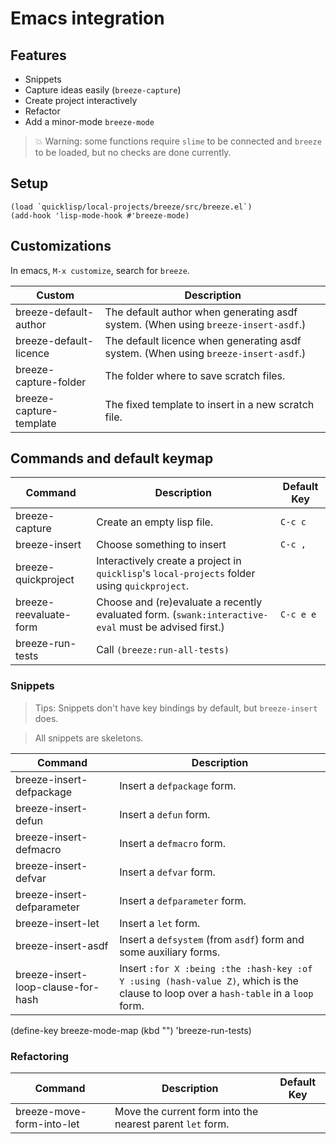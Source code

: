 # <a name="emacs">Emacs integration</a>

## Features

* Snippets
* Capture ideas easily (`breeze-capture`)
* Create project interactively
* Refactor
* Add a minor-mode `breeze-mode`

> 💥 Warning: some functions require `slime` to be connected and `breeze` to be loaded, but no checks are done currently.

## Setup

	(load `quicklisp/local-projects/breeze/src/breeze.el`)
	(add-hook 'lisp-mode-hook #'breeze-mode)

## Customizations

In emacs, `M-x customize`, search for `breeze`.

| Custom | Description |
| - | - |
| breeze-default-author | The default author when generating asdf system. (When using `breeze-insert-asdf`.) |
| breeze-default-licence | The default licence when generating asdf system. (When using `breeze-insert-asdf`.) |
| breeze-capture-folder | The folder where to save scratch files. |
| breeze-capture-template | The fixed template to insert in a new scratch file. |

## Commands and default keymap

| Command | Description | Default Key |
| - | - | - |
| breeze-capture | Create an empty lisp file. | `C-c c` |
| breeze-insert | Choose something to insert | `C-c ,` |
| breeze-quickproject | Interactively create a project in `quicklisp`'s `local-projects` folder using `quickproject`. | |
| breeze-reevaluate-form | Choose and (re)evaluate a recently evaluated form. (`swank:interactive-eval` must be advised first.) | `C-c e e` |
| breeze-run-tests | Call `(breeze:run-all-tests)` | |

### Snippets

> Tips: Snippets don't have key bindings by default, but `breeze-insert` does.

> All snippets are skeletons.

| Command | Description |
| - | - |
| breeze-insert-defpackage | Insert a `defpackage` form. |
| breeze-insert-defun | Insert a `defun` form. |
| breeze-insert-defmacro | Insert a `defmacro` form. |
| breeze-insert-defvar | Insert a `defvar` form.  |
| breeze-insert-defparameter | Insert a `defparameter` form. |
| breeze-insert-let | Insert a `let` form. |
| breeze-insert-asdf | Insert a `defsystem` (from `asdf`) form and some auxiliary forms. |
| breeze-insert-loop-clause-for-hash | Insert `:for X :being :the :hash-key :of Y :using (hash-value Z)`, which is the clause to loop over a `hash-table` in a  `loop` form. |

(define-key breeze-mode-map (kbd "<f5>")
  'breeze-run-tests)

### Refactoring

| Command | Description | Default Key |
| - | - | - |
| breeze-move-form-into-let | Move the current form into the nearest parent `let` form. | |
